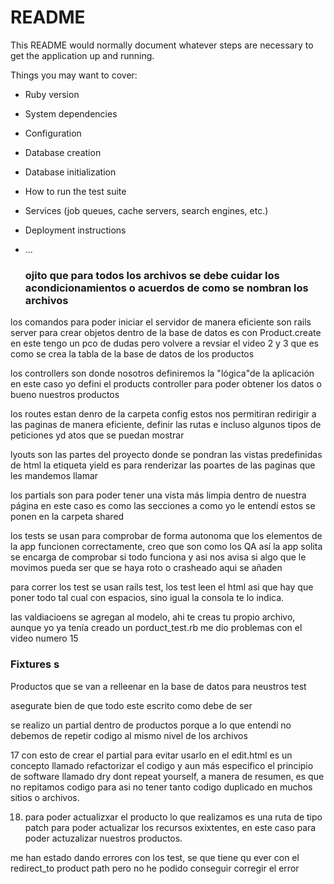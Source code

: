 # README

This README would normally document whatever steps are necessary to get the
application up and running.

Things you may want to cover:

* Ruby version

* System dependencies

* Configuration

* Database creation

* Database initialization

* How to run the test suite

* Services (job queues, cache servers, search engines, etc.)

* Deployment instructions

* ...
  ### ojito que para todos los archivos se debe cuidar los acondicionamientos o acuerdos de como se nombran los archivos

los comandos para poder iniciar el servidor de manera eficiente son rails server
para crear objetos dentro de la base de datos es con Product.create
en este tengo un pco de dudas pero volvere a revsiar el video 2 y 3 que es como se crea la tabla de la base de datos de los productos

los controllers son donde nosotros definiremos la "lógica"de la aplicación en este caso yo defini el products controller para poder obtener los datos o bueno nuestros productos

los routes estan denro de la carpeta config estos nos permitiran redirigir a las paginas de manera eficiente, definir las rutas e incluso algunos tipos de peticiones yd atos que se puedan mostrar

lyouts son las partes del proyecto donde se pondran las vistas predefinidas de html la etiqueta yield es para renderizar las poartes de las paginas que les mandemos llamar


los partials son para poder tener una vista más limpia dentro de nuestra página 
en este caso es como las secciones a como yo le entendí
estos se ponen en la carpeta shared


los tests
se usan para comprobar de forma autonoma que los elementos de la app funcionen correctamente, creo que son como los QA
así la app solita se encarga de comprobar si todo funciona y asi nos avisa si algo que le movimos pueda ser que se haya roto o crasheado
aqui se añaden

para correr los test se usan rails test, los test leen el html asi que hay que poner todo tal cual con espacios, sino igual la consola te lo indica.


las valdiacioens se agregan al modelo, ahi te creas tu propio archivo, aunque yo ya tenía creado un porduct_test.rb me dio problemas con el video numero 15

### Fixtures s
Productos que se van a relleenar en la base de datos para neustros test

asegurate bien de que todo este escrito como debe de ser

se realizo un partial dentro de productos porque a lo que entendí no debemos de repetir codigo al mismo nivel de los archivos 

17 con esto de crear el partial para evitar usarlo en el edit.html es un concepto llamado refactorizar el codigo y aun más especifico el principio de software llamado dry dont repeat yourself, a manera de resumen, es que no repitamos  codigo para asi no tener tanto codigo duplicado en muchos sitios o archivos.

18. para poder actualizxar el producto lo que realizamos es una ruta de tipo patch para poder actualizar los recursos exixtentes, en este caso para poder actuzalizar nuestros productos.

me han estado dando errores con los test, se que tiene qu ever con el redirect_to product path pero no he podido conseguir corregir el error